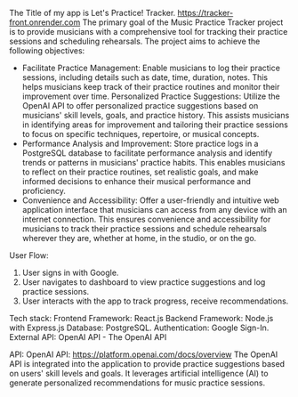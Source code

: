 The Title of my app is Let's Practice! Tracker. 
https://tracker-front.onrender.com
The primary goal of the Music Practice Tracker project is to provide musicians with a comprehensive tool for tracking their practice sessions and scheduling rehearsals. The project aims to achieve the following objectives:
- Facilitate Practice Management: Enable musicians to log their practice sessions, including details such as date, time, duration, notes. This helps musicians keep track of their practice routines and monitor their improvement over time.
Personalized Practice Suggestions: Utilize the OpenAI API to offer personalized practice suggestions based on musicians' skill levels, goals, and practice history. This assists musicians in identifying areas for improvement and tailoring their practice sessions to focus on specific techniques, repertoire, or musical concepts.
- Performance Analysis and Improvement: Store practice logs in a PostgreSQL database to facilitate performance analysis and identify trends or patterns in musicians' practice habits. This enables musicians to reflect on their practice routines, set realistic goals, and make informed decisions to enhance their musical performance and proficiency.
- Convenience and Accessibility: Offer a user-friendly and intuitive web application interface that musicians can access from any device with an internet connection. This ensures convenience and accessibility for musicians to track their practice sessions and schedule rehearsals wherever they are, whether at home, in the studio, or on the go.

 User Flow:
1. User signs in with Google.
2. User navigates to dashboard to view practice suggestions and log practice sessions.
3. User interacts with the app to track progress, receive recommendations.

Tech stack: 
Frontend Framework: React.js
Backend Framework: Node.js with Express.js 
Database: PostgreSQL.
Authentication: Google Sign-In.
External API: OpenAI API - The OpenAI API

API: OpenAI API: https://platform.openai.com/docs/overview
The OpenAI API is integrated into the application to provide practice suggestions based on users' skill levels and goals. It leverages artificial intelligence (AI) to generate personalized recommendations for music practice sessions.
